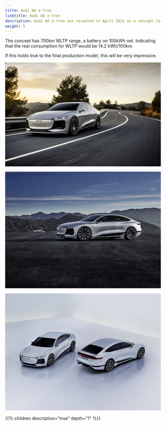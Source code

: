 ```yaml
---
title: Audi A6 e-tron
linktitle: Audi A6 e-tron
description: Audi A6 e-tron was revealed in April 2021 as a concept car. It is expected to have a world premiere in 2023 and will be the fifth all-electric model from Audi. With range up to 700km it will the model with the longest range.
weight: 5
---
```


The concept has 700km WLTP range, a battery on 100kWh net. Indicating that the real consumption for WLTP would be 14.2 kWh/100km.

If this holds true to the final production model, this will be very impressive. 

![A6 e-tron](a6-etron-1.jpg "A6 e-tron concept")

![A6 e-tron](a6-etron-2.jpg "A6 e-tron concept")

![A6 e-tron](a6-etron-3.jpg "A6 e-tron concept")

{{% children description="true" depth="1" %}}
